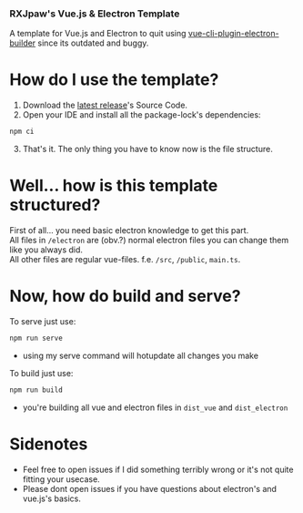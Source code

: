 ### RXJpaw's Vue.js & Electron Template
A template for Vue.js and Electron to quit using [vue-cli-plugin-electron-builder](https://github.com/nklayman/vue-cli-plugin-electron-builder) since its outdated and buggy.

# How do I use the template?
1. Download the [latest release](https://github.com/RXJpaw/vue-electron-template/releases/latest)'s Source Code.
2. Open your IDE and install all the package-lock's dependencies:
```bash
npm ci
```
3. That's it. The only thing you have to know now is the file structure.

# Well... how is this template structured?
First of all... you need basic electron knowledge to get this part.  
All files in `/electron` are (obv.?) normal electron files you can change them like you always did.  
All other files are regular vue-files. f.e. `/src`, `/public`, `main.ts`.

# Now, how do build and serve?
To serve just use:
```bash
npm run serve
```
* using my serve command will hotupdate all changes you make

To build just use:
```bash
npm run build
```
* you're building all vue and electron files in `dist_vue` and `dist_electron`

# Sidenotes
* Feel free to open issues if I did something terribly wrong or it's not quite fitting your usecase.  
* Please dont open issues if you have questions about electron's and vue.js's basics.
